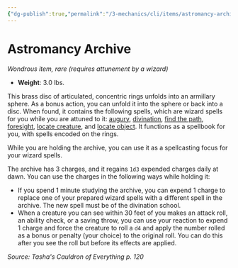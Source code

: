 ```yaml
---
{"dg-publish":true,"permalink":"/3-mechanics/cli/items/astromancy-archive-tce/","tags":["ttrpg-cli/compendium/src/5e/tce","ttrpg-cli/item/attunement/required","ttrpg-cli/item/rarity/rare"],"noteIcon":""}
---
```


# Astromancy Archive
*Wondrous item, rare (requires attunement by a wizard)*  


- **Weight**: 3.0 lbs.

This brass disc of articulated, concentric rings unfolds into an armillary sphere. As a bonus action, you can unfold it into the sphere or back into a disc. When found, it contains the following spells, which are wizard spells for you while you are attuned to it: [augury](3-Mechanics/CLI/spells/augury.md), [divination](3-Mechanics/CLI/spells/divination.md), [find the path](3-Mechanics/CLI/spells/find-the-path.md), [foresight](3-Mechanics/CLI/spells/foresight.md), [locate creature](3-Mechanics/CLI/spells/locate-creature.md), and [locate object](3-Mechanics/CLI/spells/locate-object.md). It functions as a spellbook for you, with spells encoded on the rings.

While you are holding the archive, you can use it as a spellcasting focus for your wizard spells.

The archive has 3 charges, and it regains `1d3` expended charges daily at dawn. You can use the charges in the following ways while holding it:

- If you spend 1 minute studying the archive, you can expend 1 charge to replace one of your prepared wizard spells with a different spell in the archive. The new spell must be of the divination school.  
- When a creature you can see within 30 feet of you makes an attack roll, an ability check, or a saving throw, you can use your reaction to expend 1 charge and force the creature to roll a `d4` and apply the number rolled as a bonus or penalty (your choice) to the original roll. You can do this after you see the roll but before its effects are applied.  

*Source: Tasha's Cauldron of Everything p. 120*
